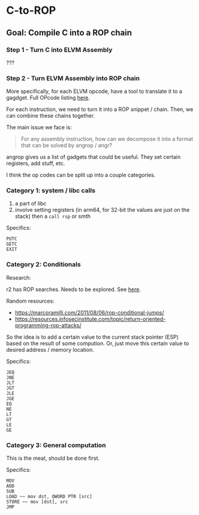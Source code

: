 
# C-to-ROP

## Goal: Compile C into a ROP chain


### Step 1 - Turn C into ELVM Assembly

???

### Step 2 - Turn ELVM Assembly into ROP chain

More specifically, for each ELVM opcode, have a tool to translate it to a gagdget. Full OPcode listing [here](https://github.com/shinh/elvm/blob/master/ELVM.md).

For each instruction, we need to turn it into a ROP snippet / chain. Then, we can combine these chains together.

The main issue we face is:

> For any assembly instruction, how can we decompose it into a format that can be solved by angrop / angr?

angrop gives us a list of gadgets that could be useful. They set certain registers, add stuff, etc.

I think the op codes can be split up into a couple categories.

### Category 1: system / libc calls

1) a part of libc
2) involve setting registers (in arm64, for 32-bit the values are just on the stack) then a `call rsp` or smth

Specifics:
```
PUTC
GETC
EXIT
```
### Category 2: Conditionals

Research:

r2 has ROP searches. Needs to be explored. See [here](https://r2wiki.readthedocs.io/en/latest/options/e/values-that-e-can-modify/rop/).

Random resources:
   + https://marcoramilli.com/2011/08/06/rop-conditional-jumps/
   + https://resources.infosecinstitute.com/topic/return-oriented-programming-rop-attacks/


So the idea is to add a certain value to the current stack pointer (ESP) based on the result of some compution. Or, just move this certain value to desired address / memory location.

Specifics:
```
JEQ
JNE
JLT
JGT
JLE
JGE
EQ
NE
LT
GT
LE
GE
```

### Category 3: General computation

This is the meat, should be done first.

Specifics:
```
MOV
ADD
SUB
LOAD ~~ mov dst, QWORD PTR [src]
STORE ~~ mov [dst], src
JMP
```
